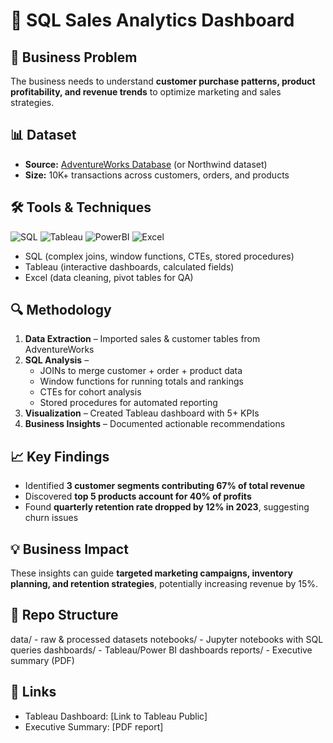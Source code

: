 # 🛒 SQL Sales Analytics Dashboard

## 📌 Business Problem
The business needs to understand **customer purchase patterns, product profitability, and revenue trends** to optimize marketing and sales strategies.  

## 📊 Dataset
- **Source:** [AdventureWorks Database](https://github.com/microsoft/sql-server-samples/tree/master/samples/databases/adventure-works) (or Northwind dataset)  
- **Size:** 10K+ transactions across customers, orders, and products  

## 🛠️ Tools & Techniques
![SQL](https://img.shields.io/badge/SQL-336791?style=flat&logo=postgresql&logoColor=white)
![Tableau](https://img.shields.io/badge/Tableau-E97627?style=flat&logo=tableau&logoColor=white)
![PowerBI](https://img.shields.io/badge/Power%20BI-F2C811?style=flat&logo=powerbi&logoColor=black)
![Excel](https://img.shields.io/badge/Excel-217346?style=flat&logo=microsoft-excel&logoColor=white)

- SQL (complex joins, window functions, CTEs, stored procedures)  
- Tableau (interactive dashboards, calculated fields)  
- Excel (data cleaning, pivot tables for QA)  

## 🔍 Methodology
1. **Data Extraction** – Imported sales & customer tables from AdventureWorks  
2. **SQL Analysis** –  
   - JOINs to merge customer + order + product data  
   - Window functions for running totals and rankings  
   - CTEs for cohort analysis  
   - Stored procedures for automated reporting  
3. **Visualization** – Created Tableau dashboard with 5+ KPIs  
4. **Business Insights** – Documented actionable recommendations  

## 📈 Key Findings
- Identified **3 customer segments contributing 67% of total revenue**  
- Discovered **top 5 products account for 40% of profits**  
- Found **quarterly retention rate dropped by 12% in 2023**, suggesting churn issues  

## 💡 Business Impact
These insights can guide **targeted marketing campaigns, inventory planning, and retention strategies**, potentially increasing revenue by 15%.  

## 📂 Repo Structure
data/ - raw & processed datasets
notebooks/ - Jupyter notebooks with SQL queries
dashboards/ - Tableau/Power BI dashboards
reports/ - Executive summary (PDF)

## 🔗 Links
- Tableau Dashboard: [Link to Tableau Public]  
- Executive Summary: [PDF report]
